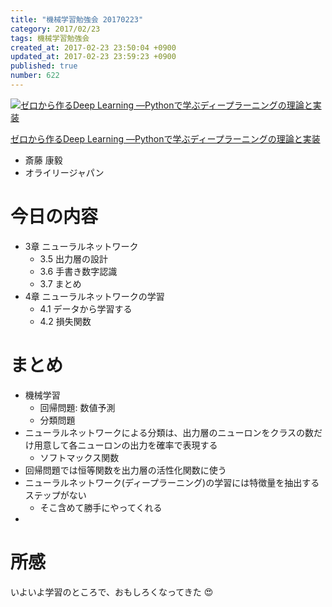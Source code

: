 ```yaml
---
title: "機械学習勉強会 20170223"
category: 2017/02/23
tags: 機械学習勉強会
created_at: 2017-02-23 23:50:04 +0900
updated_at: 2017-02-23 23:59:23 +0900
published: true
number: 622
---
```


<div class="asin">
<div class="asin-image"><a href="https://www.amazon.co.jp/exec/obidos/ASIN/4873117585/nownabe0c-22/" rel="nofollow noopener" target="_blank"><img src="http://images-jp.amazon.com/images/P/4873117585.09._SL160_.jpg" alt="ゼロから作るDeep Learning ―Pythonで学ぶディープラーニングの理論と実装" title="ゼロから作るDeep Learning ―Pythonで学ぶディープラーニングの理論と実装"></a></div>
<div class="asin-detail">
<p><a href="https://www.amazon.co.jp/exec/obidos/ASIN/4873117585/nownabe0c-22/" rel="nofollow noopener" target="_blank">ゼロから作るDeep Learning ―Pythonで学ぶディープラーニングの理論と実装</a></p>
<ul>
<li>斎藤 康毅</li>
<li>オライリージャパン</li>
</ul>
</div>

<p></p>
</div>

# 今日の内容
* 3章 ニューラルネットワーク
    * 3.5 出力層の設計
    * 3.6 手書き数字認識
    * 3.7 まとめ
* 4章 ニューラルネットワークの学習
    * 4.1 データから学習する
    * 4.2 損失関数

# まとめ
* 機械学習
    * 回帰問題: 数値予測
    * 分類問題
* ニューラルネットワークによる分類は、出力層のニューロンをクラスの数だけ用意して各ニューロンの出力を確率で表現する
    * ソフトマックス関数
* 回帰問題では恒等関数を出力層の活性化関数に使う
* ニューラルネットワーク(ディープラーニング)の学習には特徴量を抽出するステップがない
    * そこ含めて勝手にやってくれる
* 

# 所感
いよいよ学習のところで、おもしろくなってきた :heart_eyes: 
